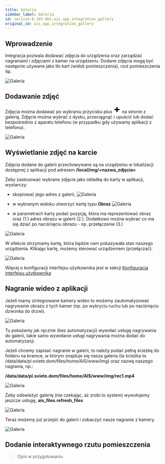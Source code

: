 ```yaml
---
title: Galeria
sidebar_label: Galeria
id: version-0.103.6b1-ais_app_integration_gallery
original_id: ais_app_integration_gallery
---
```


## Wprowadzenie

Integracja pozwala dodawać zdjęcia do urządzenia oraz zarządzać nagraniami i zdjęciami z kamer na urządzeniu. Dodane zdjęcia mogą być następnie używane jako tło kart (widok pomieszczenia), rzut pomieszczenia itp.

![Galeria](/AIS-docs/img/en/frontend/gallery_1.png)


## Dodawanie zdjęć

Zdjęcia można dodawać po wybraniu przycisku plus <svg style="width:24px;height:24px" viewBox="0 0 24 24">
    <path fill="#000000" d="M20 14H14V20H10V14H4V10H10V4H14V10H20V14Z" />
</svg> na stronie z galerią. Zdjęcie można wybrać z dysku, przeciągnąć i upuścić lub dodać bezpośrednio z aparatu telefonu (w przypadku gdy używamy aplikacji z telefonu).

![Galeria](/AIS-docs/img/en/frontend/gallery_2.png)


## Wyświetlanie zdjęć na karcie

Zdjęcia dodane do galerii przechowywane są na urządzeniu w lokalizacji dostępnej z aplikacji pod adresem **/local/img/<nazwa_zdjęcia>**


Żeby zastosować wybrane zdjęcie jako okładkę do karty w aplikacji, wystarczy:
- skopiować jego adres z galerii,
![Galeria](/AIS-docs/img/en/frontend/gallery_3.png)

- w wybranym widoku utworzyć kartę typu **Obraz**
![Galeria](/AIS-docs/img/en/frontend/gallery_4.png)

- w parametrach karty podać pozycję, która ma reprezentować obraz oraz (1.) adres obrazu w galerii (2.). Dodatkowo można wybrać co ma się dziać po naciśnięciu obrazu - np. przełączenie (3.)

![Galeria](/AIS-docs/img/en/frontend/gallery_5.png)

W efekcie otrzymamy kartę, która będzie nam pokazywała stan naszego urządzenia. Klikając kartę, możemy sterować urządzeniem (przełączać).

![Galeria](/AIS-docs/img/en/frontend/gallery_6.png)

Więcej o konfiguracji interfejsu użytkownika jest w sekcji [Konfiguracja interfejsu użytkownika](http://localhost:3000/AIS-docs/docs/en/next/ais_app_ui_config.html)


## Nagranie wideo z aplikacji

Jeżeli mamy zintegrowane kamery wideo to możemy zautomatyzować nagrywanie obrazu z tych kamer (np. po wykryciu ruchu lub po naciśnięciu dzwonka do drzwi).

![Galeria](/AIS-docs/img/en/frontend/gallery_7.png)

Tu pokażemy jak ręcznie (bez automatyzacji) wywołać usługę nagrywania do galerii, takie samo wywołanie usługi nagrywania można dodać do automatyzacji.

Jeżeli chcemy zapisać nagranie w galerii, to należy podać pełną ścieżkę do folderu na bramce, w którym znajduje się nasza galeria (ta ścieżka to /data/data/pl.sviete.dom/files/home/AIS/www/img) oraz nazwę naszego nagrania, np.:

**/data/data/pl.sviete.dom/files/home/AIS/www/img/rec1.mp4**

![Galeria](/AIS-docs/img/en/frontend/gallery_8.png)

Żeby odświeżyć galerię (nie czekając, aż zrobi to system) wywołujemy jeszcze usługę, **ais_files.refresh_files**

![Galeria](/AIS-docs/img/en/frontend/gallery_9.png)

Teraz możemy już przejść do galerii i zobaczyć nasze nagranie z kamery.

![Galeria](/AIS-docs/img/en/frontend/gallery_10.png)



## Dodanie interaktywnego rzutu pomieszczenia

> Opis w przygotowaniu
